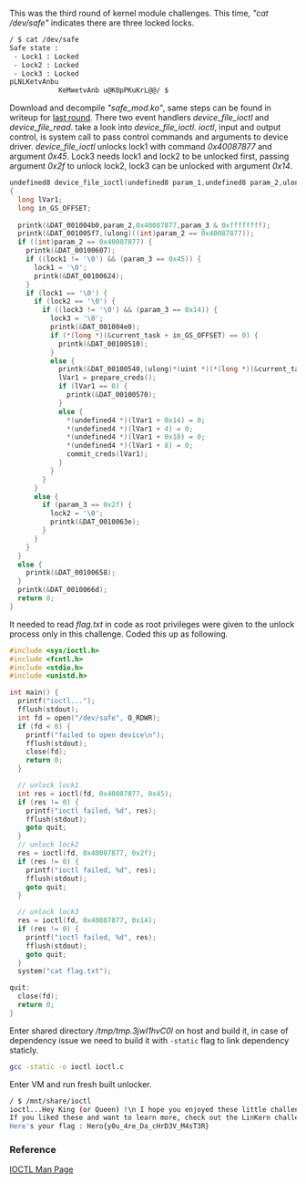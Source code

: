 
This was the third round of kernel module challenges. This time, *"cat /dev/safe"* indicates there are three locked locks.

```bash
/ $ cat /dev/safe
Safe state :
 - Lock1 : Locked
 - Lock2 : Locked
 - Lock3 : Locked
pLNLKetvAnbu
            KeMиetvAnb u@K0pPKuKrL@@/ $
```

Download and decompile *"safe_mod.ko"*, same steps can be found in writeup for [last round](../kernel-module-#2/writeup.md). There two event handlers *device_file_ioctl* and *device_file_read*. take a look into *device_file_ioctl*. *ioctl*, input and output control, is system call to pass control commands and arguments to device driver. *device_file_ioctl* unlocks lock1 with command *0x40087877* and argument *0x45*. Lock3 needs lock1 and lock2 to be unlocked first, passing argument *0x2f* to unlock lock2, lock3 can be unlocked with argument *0x14*.

```c
undefined8 device_file_ioctl(undefined8 param_1,undefined8 param_2,ulong param_3)
{
  long lVar1;
  long in_GS_OFFSET;
  
  printk(&DAT_001004b0,param_2,0x40087877,param_3 & 0xffffffff);
  printk(&DAT_001005f7,(ulong)((int)param_2 == 0x40087877));
  if ((int)param_2 == 0x40087877) {
    printk(&DAT_00100607);
    if ((lock1 != '\0') && (param_3 == 0x45)) {
      lock1 = '\0';
      printk(&DAT_00100624);
    }
    if (lock1 == '\0') {
      if (lock2 == '\0') {
        if ((lock3 != '\0') && (param_3 == 0x14)) {
          lock3 = '\0';
          printk(&DAT_001004e0);
          if (*(long *)(&current_task + in_GS_OFFSET) == 0) {
            printk(&DAT_00100510);
          }
          else {
            printk(&DAT_00100540,(ulong)*(uint *)(*(long *)(&current_task + in_GS_OFFSET) + 0x4e8));
            lVar1 = prepare_creds();
            if (lVar1 == 0) {
              printk(&DAT_00100570);
            }
            else {
              *(undefined4 *)(lVar1 + 0x14) = 0;
              *(undefined4 *)(lVar1 + 4) = 0;
              *(undefined4 *)(lVar1 + 0x18) = 0;
              *(undefined4 *)(lVar1 + 8) = 0;
              commit_creds(lVar1);
            }
          }
        }
      }
      else {
        if (param_3 == 0x2f) {
          lock2 = '\0';
          printk(&DAT_0010063e);
        }
      }
    }
  }
  else {
    printk(&DAT_00100658);
  }
  printk(&DAT_0010066d);
  return 0;
}
```

It needed to read *flag.txt* in code as root privileges were given to the unlock process only in this challenge. Coded this up as following.

```c
#include <sys/ioctl.h>
#include <fcntl.h>
#include <stdio.h>
#include <unistd.h>

int main() {
  printf("ioctl...");
  fflush(stdout);
  int fd = open("/dev/safe", O_RDWR);
  if (fd < 0) {
    printf("failed to open device\n");
    fflush(stdout);
    close(fd);
    return 0;
  }

  // unlock lock1
  int res = ioctl(fd, 0x40087877, 0x45);
  if (res != 0) {
    printf("ioctl failed, %d", res);
    fflush(stdout);
    goto quit;
  }
  // unlock lock2
  res = ioctl(fd, 0x40087877, 0x2f);
  if (res != 0) {
    printf("ioctl failed, %d", res);
    fflush(stdout);
    goto quit;
  }

  // unlock lock3
  res = ioctl(fd, 0x40087877, 0x14);
  if (res != 0) {
    printf("ioctl failed, %d", res);
    fflush(stdout);
    goto quit;
  }
  system("cat flag.txt");

quit:
  close(fd);
  return 0;
}
```

Enter shared directory */tmp/tmp.3jwI1hvC0l* on host and build it, in case of dependency issue we need to build it with ``-static`` flag to link dependency staticly.

```bash
gcc -static -o ioctl ioctl.c
```

Enter VM and run fresh built unlocker.

```bash
/ $ /mnt/share/ioctl
ioctl...Hey King (or Queen) !\n I hope you enjoyed these little challenges (this really served as an introduction).\n
If you liked these and want to learn more, check out the LinKern challenges on root-me ! :)\n Anyway, well played, because it's really not that easy..
Here's your flag : Hero{y0u_4re_Da_cHrD3V_M4sT3R}
```

### Reference

[IOCTL Man Page](https://man7.org/linux/man-pages/man2/ioctl.2.html)
